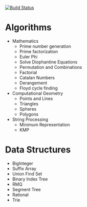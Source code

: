 [![Build Status](https://travis-ci.org/Ra1nWarden/Algorithms_And_Data_Structures.svg?branch=master)](https://travis-ci.org/Ra1nWarden/Algorithms_And_Data_Structures)
# Algorithms
- Mathematics
  - Prime number generation
  - Prime factorization
  - Euler Phi 
  - Solve Diophantine Equations
  - Permutation and Combinations
  - Factorial
  - Catalan Numbers
  - Derangement
  - Floyd cycle finding
- Computational Geometry
  - Points and Lines
  - Triangles
  - Spheres
  - Polygons
- String Processing
  - Minimum Representation
  - KMP

# Data Structures
- BigInteger
- Suffix Array
- Union Find Set
- Binary Index Tree
- RMQ
- Segment Tree
- Rational
- Trie
